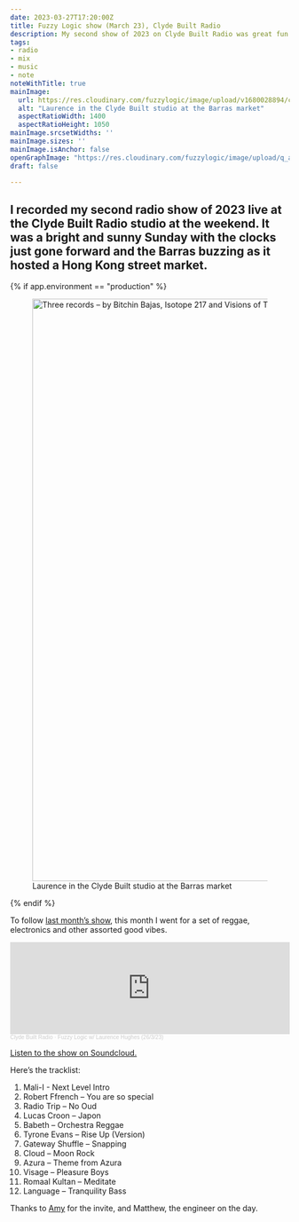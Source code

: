```yaml
---
date: 2023-03-27T17:20:00Z
title: Fuzzy Logic show (March 23), Clyde Built Radio
description: My second show of 2023 on Clyde Built Radio was great fun
tags:
- radio
- mix
- music
- note
noteWithTitle: true
mainImage:
  url: https://res.cloudinary.com/fuzzylogic/image/upload/v1680028894/clyde_1400_mar2023_mozjpg_iejw5x.jpg
  alt: "Laurence in the Clyde Built studio at the Barras market"
  aspectRatioWidth: 1400
  aspectRatioHeight: 1050
mainImage.srcsetWidths: ''
mainImage.sizes: ''
mainImage.isAnchor: false
openGraphImage: "https://res.cloudinary.com/fuzzylogic/image/upload/q_auto,f_auto,w_1400/v1680028894/clyde_1400_mar2023_mozjpg_iejw5x.jpg"
draft: false

---
```

I recorded my second radio show of 2023 live at the Clyde Built Radio studio at the weekend. It was a bright and sunny Sunday with the clocks just gone forward and the Barras buzzing as it hosted a Hong Kong street market.
---

{% if app.environment == "production" %}

<figure>
  <picture>
    <source type="image/avif" srcset="https://res.cloudinary.com/fuzzylogic/image/upload/f_avif,q_55,w_1292/v1680028894/clyde_1400_mar2023_mozjpg_iejw5x.jpg" />
    <source type="image/webp" srcset="https://res.cloudinary.com/fuzzylogic/image/upload/f_webp,q_55,w_1292/v1680028894/clyde_1400_mar2023_mozjpg_iejw5x.jpg" />
      <img class="u-full-parent-width" src="https://res.cloudinary.com/fuzzylogic/image/upload/f_jpg,q_auto,w_1292/v1680028894/clyde_1400_mar2023_mozjpg_iejw5x.jpg" width="1400" height="1050" alt="Three records – by Bitchin Bajas, Isotope 217 and Visions of Tomorrow – that featured on Laurence Hughes’s February 2023 Clyde Built Radio show" loading="lazy" decoding="async" />
  </picture>
  <figcaption>Laurence in the Clyde Built studio at the Barras market</figcaption>
</figure>

{% endif %}

To follow [last month’s show](https://fuzzylogic.me/posts/fuzzy-logic-laurence-hughes-feb-23-clyde-built-radio/), this month I went for a set of reggae, electronics and other assorted good vibes.

<iframe width="100%" height="166" scrolling="no" frameborder="no" allow="autoplay" src="https://w.soundcloud.com/player/?url=https%3A//api.soundcloud.com/tracks/1478629783&color=%23ff5500&auto_play=false&hide_related=false&show_comments=true&show_user=true&show_reposts=false&show_teaser=true"></iframe><div style="font-size: 10px; color: #cccccc;line-break: anywhere;word-break: normal;overflow: hidden;white-space: nowrap;text-overflow: ellipsis; font-family: Interstate,Lucida Grande,Lucida Sans Unicode,Lucida Sans,Garuda,Verdana,Tahoma,sans-serif;font-weight: 100;"><a href="https://soundcloud.com/clydebuiltradio" title="Clyde Built Radio" target="_blank" style="color: #cccccc; text-decoration: none;">Clyde Built Radio</a> · <a href="https://soundcloud.com/clydebuiltradio/fuzzy-logic-w-laurence-1" title="Fuzzy Logic w/ Laurence Hughes (26/3/23)" target="_blank" style="color: #cccccc; text-decoration: none;">Fuzzy Logic w/ Laurence Hughes (26/3/23)</a></div>

[Listen to the show on Soundcloud.](https://soundcloud.com/clydebuiltradio/fuzzy-logic-w-laurence-hughes)

Here’s the tracklist:

1. Mali-I	- Next Level Intro
1. Robert Ffrench	– You are so special
1. Radio Trip	– No Oud
1. Lucas Croon – Japon
1. Babeth	– Orchestra Reggae
1. Tyrone Evans – Rise Up (Version)
1. Gateway Shuffle – Snapping
1. Cloud – Moon Rock
1. Azura – Theme from Azura
1. Visage – Pleasure Boys
1. Romaal Kultan – Meditate
1. Language – Tranquility Bass

Thanks to [Amy](https://www.instagram.com/a.rodger.s/) for the invite, and Matthew, the engineer on the day.
